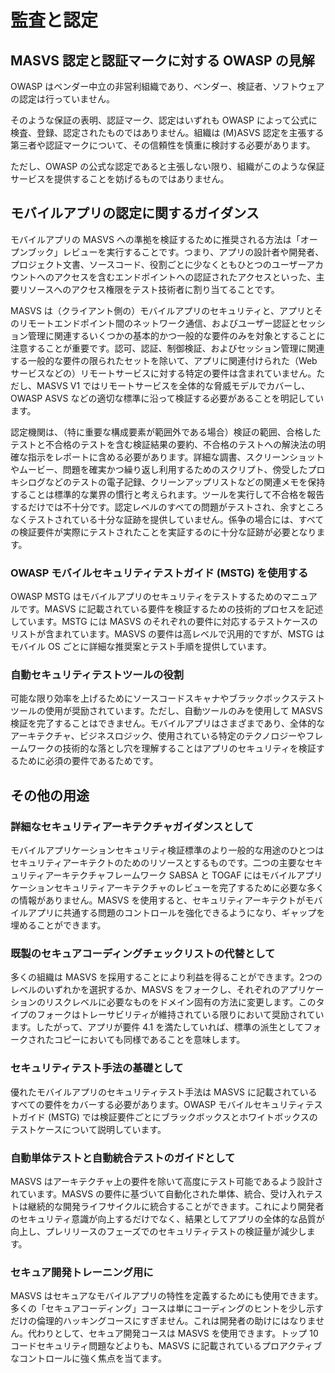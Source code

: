 # 監査と認定

## MASVS 認定と認証マークに対する OWASP の見解

OWASP はベンダー中立の非営利組織であり、ベンダー、検証者、ソフトウェアの認定は行っていません。

そのような保証の表明、認証マーク、認定はいずれも OWASP によって公式に検査、登録、認定されたものではありません。組織は (M)ASVS 認定を主張する第三者や認証マークについて、その信頼性を慎重に検討する必要があります。

ただし、OWASP の公式な認定であると主張しない限り、組織がこのような保証サービスを提供することを妨げるものではありません。

## モバイルアプリの認定に関するガイダンス

モバイルアプリの MASVS への準拠を検証するために推奨される方法は「オープンブック」レビューを実行することです。つまり、アプリの設計者や開発者、プロジェクト文書、ソースコード、役割ごとに少なくともひとつのユーザーアカウントへのアクセスを含むエンドポイントへの認証されたアクセスといった、主要リソースへのアクセス権限をテスト技術者に割り当てることです。

MASVS は（クライアント側の）モバイルアプリのセキュリティと、アプリとそのリモートエンドポイント間のネットワーク通信、およびユーザー認証とセッション管理に関連するいくつかの基本的かつ一般的な要件のみを対象とすることに注意することが重要です。認可、認証、制御検証、およびセッション管理に関連する一般的な要件の限られたセットを除いて、アプリに関連付けられた（Webサービスなどの）リモートサービスに対する特定の要件は含まれていません。ただし、MASVS V1 ではリモートサービスを全体的な脅威モデルでカバーし、OWASP ASVS などの適切な標準に沿って検証する必要があることを明記しています。

認定機関は、（特に重要な構成要素が範囲外である場合）検証の範囲、合格したテストと不合格のテストを含む検証結果の要約、不合格のテストへの解決法の明確な指示をレポートに含める必要があります。詳細な調書、スクリーンショットやムービー、問題を確実かつ繰り返し利用するためのスクリプト、傍受したプロキシログなどのテストの電子記録、クリーンアップリストなどの関連メモを保持することは標準的な業界の慣行と考えられます。ツールを実行して不合格を報告するだけでは不十分です。認定レベルのすべての問題がテストされ、余すところなくテストされている十分な証跡を提供していません。係争の場合には、すべての検証要件が実際にテストされたことを実証するのに十分な証跡が必要となります。

### OWASP モバイルセキュリティテストガイド (MSTG) を使用する

OWASP MSTG はモバイルアプリのセキュリティをテストするためのマニュアルです。MASVS に記載されている要件を検証するための技術的プロセスを記述しています。MSTG には MASVS のそれぞれの要件に対応するテストケースのリストが含まれています。MASVS の要件は高レベルで汎用的ですが、MSTG はモバイル OS ごとに詳細な推奨案とテスト手順を提供しています。

### 自動セキュリティテストツールの役割

可能な限り効率を上げるためにソースコードスキャナやブラックボックステストツールの使用が奨励されています。ただし、自動ツールのみを使用して MASVS 検証を完了することはできません。モバイルアプリはさまざまであり、全体的なアーキテクチャ、ビジネスロジック、使用されている特定のテクノロジーやフレームワークの技術的な落とし穴を理解することはアプリのセキュリティを検証するために必須の要件であるためです。

## その他の用途

### 詳細なセキュリティアーキテクチャガイダンスとして

モバイルアプリケーションセキュリティ検証標準のより一般的な用途のひとつはセキュリティアーキテクトのためのリソースとするものです。二つの主要なセキュリティアーキテクチャフレームワーク SABSA と TOGAF にはモバイルアプリケーションセキュリティアーキテクチャのレビューを完了するために必要な多くの情報がありません。MASVS を使用すると、セキュリティアーキテクトがモバイルアプリに共通する問題のコントロールを強化できるようになり、ギャップを埋めることができます。

### 既製のセキュアコーディングチェックリストの代替として

多くの組織は MASVS を採用することにより利益を得ることができます。2つのレベルのいずれかを選択するか、MASVS をフォークし、それぞれのアプリケーションのリスクレベルに必要なものをドメイン固有の方法に変更します。このタイプのフォークはトレーサビリティが維持されている限りにおいて奨励されています。したがって、アプリが要件 4.1 を満たしていれば、標準の派生としてフォークされたコピーにおいても同様であることを意味します。

### セキュリティテスト手法の基礎として

優れたモバイルアプリのセキュリティテスト手法は MASVS に記載されているすべての要件をカバーする必要があります。OWASP モバイルセキュリティテストガイド (MSTG) では検証要件ごとにブラックボックスとホワイトボックスのテストケースについて説明しています。

### 自動単体テストと自動統合テストのガイドとして

MASVS はアーキテクチャ上の要件を除いて高度にテスト可能であるよう設計されています。MASVS の要件に基づいて自動化された単体、統合、受け入れテストは継続的な開発ライフサイクルに統合することができます。これにより開発者のセキュリティ意識が向上するだけでなく、結果としてアプリの全体的な品質が向上し、プレリリースのフェーズでのセキュリティテストの検証量が減少します。

### セキュア開発トレーニング用に

MASVS はセキュアなモバイルアプリの特性を定義するためにも使用できます。多くの「セキュアコーディング」コースは単にコーディングのヒントを少し示すだけの倫理的ハッキングコースにすぎません。これは開発者の助けにはなりません。代わりとして、セキュア開発コースは MASVS を使用できます。トップ 10 コードセキュリティ問題などよりも、MASVS に記載されているプロアクティブなコントロールに強く焦点を当てます。
